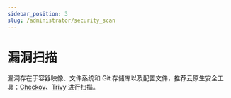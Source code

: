 ```yaml
---
sidebar_position: 3
slug: /administrator/security_scan
---
```


# 漏洞扫描

漏洞存在于容器映像、文件系统和 Git 存储库以及配置文件，推荐云原生安全工具：[Checkov](https://www.checkov.io/)、[Trivy](https://github.com/aquasecurity/trivy) 进行扫描。  